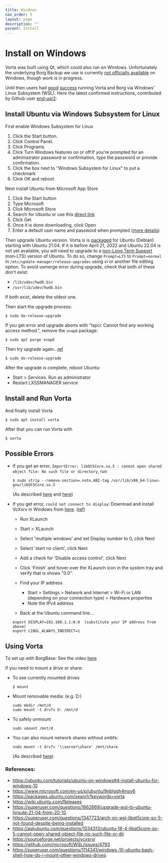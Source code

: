 ```yaml
---
title: Windows
nav_order: 3
layout: page
description: ""
parent: Install
---
```


# Install on Windows

Vorta was built using Qt, which could also run on Windows. Unfortunately the underlying Borg Backup we use is currently [not officially available](https://github.com/borgbackup/borg/issues/936) on Windows, though work is in progress.

Until then users had [good](https://github.com/borgbase/vorta.borgbase.com/issues/26) [success](https://eeems.website/running-vorta-on-windows/) running Vorta and Borg via Windows' Linux Subsystem (WSL). Here the latest confirmed instructions, contributed by Github user [end-usr2](https://github.com/end-usr2):

## Install Ubuntu via Windows Subsystem for Linux

First enable Windows Subsystem for Linux

1. Click the Start button.
2. Click Control Panel.
3. Click Programs.
4. Click Turn Windows features on or off.If you're prompted for an administrator password or confirmation, type the password or provide confirmation.
5. Click the box next to "Windows Subsystem for Linux" to put a checkmark
6. Click OK and reboot

Next install Ubuntu from Microsoft App Store

1. Click the Start button
2. Type Microsoft
3. Click Microsoft Store
4. Search for Ubuntu or use this [direct link](https://www.microsoft.com/en-us/p/ubuntu/9nblggh4msv6)
5. Click Get
6. Once it is done downloading, click Open
7. Enter a default user name and password when prompted ([more details](https://ubuntu.com/tutorials/ubuntu-on-windows#4-install-ubuntu-for-windows-10))

Then upgrade Ubuntu version. Vorta is is [packaged](https://packages.ubuntu.com/search?keywords=vorta) for Ubuntu (Debian) starting with Ubuntu 21.04. If it is before April 21, 2022 and Ubuntu 22.04 is not yet available, you will need to upgrade to a [non-Long Term Support](https://wiki.ubuntu.com/Releases) (non-LTS) version of Ubuntu. To do so, change `Prompt=LTS` to `Prompt=normal` in `/etc/update-manager/release-upgrades` using vi or another file editing option. To avoid usmerge error during upgrade, check that both of these don't exist:

- `/lib/udev/hwdb.bin`
- `/usr/lib/udev/hwdb.bin`

If both exist, delete the oldest one.

Then start the upgrade process:

```
$ sudo do-release-upgrade
```

If you get error and upgrade aborts with "lspci: Cannot find any working access method.", remove the `snapd` package:

```
$ sudo apt purge snapd
```

Then try upgrade again...[ref](https://superuser.com/questions/1662669/upgrade-wsl-to-ubuntu-hirsute-21-04-from-20-10)

```
$ sudo do-release-upgrade
```

After the upgrade is complete, reboot Ubuntu:

- Start > Services. Run as administrator
- Restart LXSSMANAGER service

## Install and Run Vorta

And finally install Vorta

```
$ sudo apt install vorta
```

After that you can run Vorta with

```
$ vorta
```

## Possible Errors

- If you get an error, `ImportError: libQt5Core.so.5 : cannot open shared object file: No such file or directory`, run

  ```
  $ sudo strip --remove-section=.note.ABI-tag /usr/lib/x86_64-linux-gnu/libQt5Core.so.5
  ```

  (As described [here](https://superuser.com/questions/1347723/arch-on-wsl-libqt5core-so-5-not-found-despite-being-installed) and [here](https://askubuntu.com/questions/1034313/ubuntu-18-4-libqt5core-so-5-cannot-open-shared-object-file-no-such-file-or-dir))

- If you get error, `could not connect to display`: Download and install VcXsrv in Windows from [here](https://sourceforge.net/projects/vcxsrv/). ([ref](https://github.com/microsoft/WSL/issues/4793))

  - Run XLaunch
  - Start > XLaunch
  - Select 'multiple windows' and set Display number to 0, click Next
  - Select 'start no client', click Next
  - Add a check for 'Disable access control', click Next
  - Click 'Finish' and hover over the XLaunch icon in the system tray and verify that is shows "0.0".
  - Find your IP address

    - Start > Settings > Network and Internet > Wi-Fi or LAN (depending on your connection type) > Hardware properties
    - Note the IPv4 address

  - Back at the Ubuntu command line...

  ```
  export DISPLAY=192.168.1.1:0.0  (substitute your IP address from above)
  export LIBGL_ALWAYS_INDIRECT=1
  ```

## Using Vorta

To set up with BorgBase: See the video [here](https://www.youtube.com/watch?v=asZX2YbTaNE)

If you need to mount a drive or share:

- To see currently mounted drives
  ```
  $ mount
  ```
- Mount removable media: (e.g. D:)
  ```
  sudo mkdir /mnt/d
  sudo mount -t drvfs D: /mnt/d
  ```
- To safely unmount
  ```
  sudo umount /mnt/d
  ```
- You can also mount network shares without smbfs:
  ```
  sudo mount -t drvfs '\\server\share' /mnt/share
  ```
  (As described [here](https://superuser.com/questions/1114341/windows-10-ubuntu-bash-shell-how-do-i-mount-other-windows-drives))

### References:

- <https://ubuntu.com/tutorials/ubuntu-on-windows#4-install-ubuntu-for-windows-10>
- <https://www.microsoft.com/en-us/p/ubuntu/9nblggh4msv6>
- <https://packages.ubuntu.com/search?keywords=vorta>
- <https://wiki.ubuntu.com/Releases>
- <https://superuser.com/questions/1662669/upgrade-wsl-to-ubuntu-hirsute-21-04-from-20-10>
- <https://superuser.com/questions/1347723/arch-on-wsl-libqt5core-so-5-not-found-despite-being-installed>
- <https://askubuntu.com/questions/1034313/ubuntu-18-4-libqt5core-so-5-cannot-open-shared-object-file-no-such-file-or-dir>
- <https://sourceforge.net/projects/vcxsrv/>
- <https://github.com/microsoft/WSL/issues/4793>
- <https://superuser.com/questions/1114341/windows-10-ubuntu-bash-shell-how-do-i-mount-other-windows-drives>
